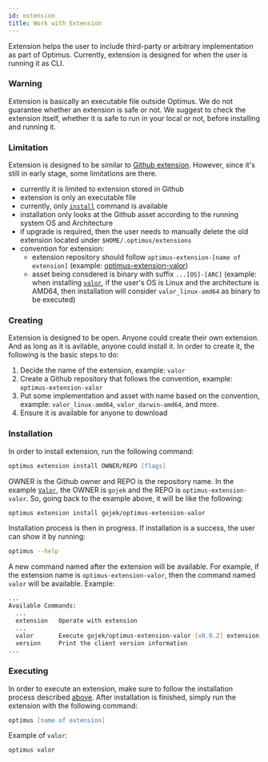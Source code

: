 ```yaml
---
id: extension
title: Work with Extension
---
```


Extension helps the user to include third-party or arbitrary implementation
as part of Optimus. Currently, extension is designed for when the user
is running it as CLI.

### Warning

Extension is basically an executable file outside Optimus. We do not guarantee whether an extension is safe or not. We suggest to check the extension itself, whether it is safe to run in your local or not, before installing and running it.

### Limitation

Extension is designed to be similar to [Github extension](https://cli.github.com/manual/gh_extension).
However, since it's still in early stage, some limitations are there.

* currently it is limited to extension stored in Github
* extension is only an executable file
* currently, only [`install`](#installation) command is available
* installation only looks at the Github asset according to the running system OS and Architecture
* if upgrade is required, then the user needs to manually delete the old extension located under `$HOME/.optimus/extensions`
* convention for extension:
  * extension repository should follow `optimus-extension-[name of extension]` (example: [optimus-extension-valor](https://github.com/gojek/optimus-extension-valor))
  * asset being consdered is binary with suffix `...[OS]-[ARC]` (example: when installing [`valor`](https://github.com/gojek/optimus-extension-valor), if the user's OS is Linux and the architecture is AMD64, then installation will consider `valor_linux-amd64` as binary to be executed)

### Creating

Extension is designed to be open. Anyone could create their own extension. And as long as it is avilable, anyone could install it. In order to create it, the following is the basic steps to do:

1. Decide the name of the extension, example: `valor`
2. Create a Github repository that follows the convention, example: `optimus-extension-valor`
3. Put some implementation and asset with name based on the convention, example: `valor_linux-amd64`, `valor_darwin-amd64`, and more.
4. Ensure it is available for anyone to download

### Installation

In order to install extension, run the following command:

```zsh
optimus extension install OWNER/REPO [flags]
```

OWNER is the Github owner and REPO is the repository name.
In the example [`Valor`](https://github.com/gojek/optimus-extension-valor),
the OWNER is `gojek` and the REPO is `optimus-extension-valor`.
So, going back to the example above, it will be like the following:

```zsh
optimus extension install gojek/optimus-extension-valor
```

Installation process is then in progress. If installation is a success, the user can show it by running:

```zsh
optimus --help
```

A new command named after the extension will be available. For example, if the extension name is `optimus-extension-valor`, then the command named `valor` will be available. Example:

```zsh
...
Available Commands:
  ...
  extension   Operate with extension
  ...
  valor       Execute gojek/optimus-extension-valor [v0.0.2] extension
  version     Print the client version information
...
```

### Executing

In order to execute an extension, make sure to follow the installation process described [above](#installation).
After installation is finished, simply run the extension with the following command:

```zsh
optimus [name of extension]
```

Example of `valor`:

```zsh
optimus valor
```
